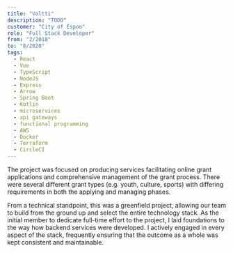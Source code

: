 ```yaml
---
title: "Voltti"
description: "TODO"
customer: "City of Espoo"
role: "Full Stack Developer"
from: "2/2018"
to: "8/2020"
tags:
  - React
  - Vue
  - TypeScript
  - NodeJS
  - Express
  - Arrow
  - Spring Boot
  - Kotlin
  - microservices
  - api gateways
  - functional programming
  - AWS
  - Docker
  - Terraform
  - CircleCI
---
```

The project was focused on producing services facilitating online grant applications and comprehensive management of the grant process. There were several different grant types (e.g. youth, culture, sports) with differing requirements in both the applying and managing phases.

From a technical standpoint, this was a greenfield project, allowing our team to build from the ground up and select the entire technology stack. As the initial member to dedicate full-time effort to the project, I laid foundations to the way how backend services were developed. I actively engaged in every aspect of the stack, frequently ensuring that the outcome as a whole was kept consistent and maintainable.
